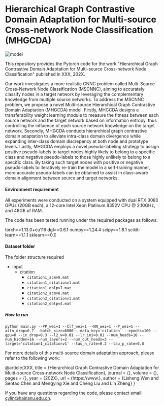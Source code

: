 # Hierarchical Graph Contrastive Domain Adaptation for Multi-source Cross-network Node Classification (MHGCDA)

![model](https://gitee.com/l18541900/picgo/raw/master/img/202403261027391.png)

This repository provides the Pytorch code for the work "Hierarchical Graph Contrastive Domain Adaptation for Multi-source Cross-network Node Classification" published in XXX, 202X.



Our work investigates a more realistic CNNC problem called Multi-Source Cross-Network Node Classification (MSCNNC), aiming to accurately classify nodes in a target network by leveraging the complementary knowledge from multiple source networks. To address the MSCNNC problem, we propose a novel Multi-source Hierarchical Graph Contrastive Domain Adaptation (MHGCDA) model. Firstly, MHGCDA designs a transferability weight learning module to measure the fitness between each source network and the target network based on information entropy, thus controlling the influence of each source network knowledge on the target network. Secondly, MHGCDA conducts hierarchical graph contrastive domain adaptation to alleviate intra-class domain divergence while expanding inter-class domain discrepancy at both node and prototype levels. Lastly, MHGCDA employs a novel pseudo-labeling strategy to assign positive pseudo-labels to target nodes highly likely to belong to a specific class and negative pseudo-labels to those highly unlikely to belong to a specific class. By taking such target nodes with positive or negative pseudo-labels to iteratively re-train the model in a self-training manner, more accurate pseudo-labels can be obtained to assist in class-aware domain alignment between source and target networks.

#### Environment requirement

All experiments were conducted on a system equipped with dual RTX 3080 GPUs (20GB each), a 12-core Intel Xeon Platinum 8352V CPU @ 2.10GHz, and 48GB of RAM.

The code has been tested running under the required packages as follows:

torch==1.13.0+cu116
dgl==0.6.1
numpy==1.24.4
scipy==1.8.1
scikit-learn==1.1.1
sklearn==0.0

#### Dataset folder

The folder structure required

- input
  - citation
    - `citation1_acmv9.mat`
    - `citation1_citationv1.mat`
    - `citation1_dblpv7.mat`
    - `citation2_acmv8.mat`
    - `citation2_citationv1.mat`
    - `citation2_dblpv4.mat`

##### How to run

```shell
python main.py --PP_wei=1 --Clf_wei=1 --NN_wei=1 --P_wei=1 --attn_drop=0.7 --batch_size=6000 --data_key='citation' --epochs=100 --gpu=0 --in_drop=0.3 --l2_w=0.01 --lr_ini=0.01 --num_heads=16 --num_hidden=16 --num_layers=2 --num_out_heads=3 --target='citation1_citationv1' --tau_n_rate=0.2 --tau_p_rate=0.8
```

For more details of this multi-source domain adaptation approach, please refer to the following work:

@article{XXX,
title = {Hierarchical Graph Contrastive Domain Adaptation for Multi-source Cross-network Node Classification},
journal = {},
volume = {},
pages = {},
year = {202X},
url = {https://www.},
author = {Lisheng Wen and Sentao Chen and Mengying Xie and Cheng Liu and Lin Zheng}
}

If you have any questions regarding the code, please contact email [cylin@hainanu.edu.cn](mailto:lishengwenmail@126.com).
